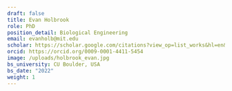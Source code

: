 ```yaml
---
draft: false
title: Evan Holbrook
role: PhD
position_detail: Biological Engineering
email: evanholb@mit.edu
scholar: https://scholar.google.com/citations?view_op=list_works&hl=en&user=28aIuUEAAAAJ
orcid: https://orcid.org/0009-0001-4411-5454
image: /uploads/holbrook_evan.jpg
bs_university: CU Boulder, USA
bs_date: "2022"
weight: 1
---
```

